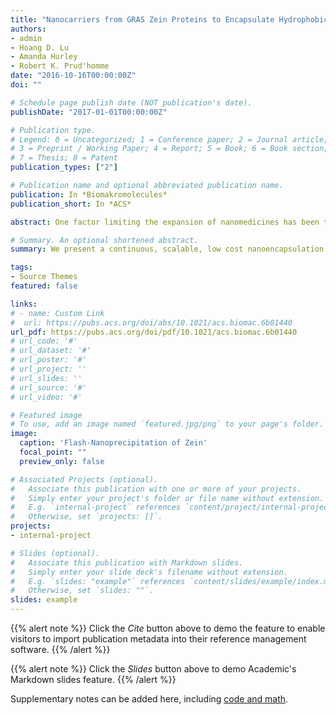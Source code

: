 ```yaml
---
title: "Nanocarriers from GRAS Zein Proteins to Encapsulate Hydrophobic Actives"
authors:
- admin
- Hoang D. Lu
- Amanda Hurley
- Robert K. Prud'homme
date: "2016-10-16T00:00:00Z"
doi: ""

# Schedule page publish date (NOT publication's date).
publishDate: "2017-01-01T00:00:00Z"

# Publication type.
# Legend: 0 = Uncategorized; 1 = Conference paper; 2 = Journal article;
# 3 = Preprint / Working Paper; 4 = Report; 5 = Book; 6 = Book section;
# 7 = Thesis; 8 = Patent
publication_types: ["2"]

# Publication name and optional abbreviated publication name.
publication: In *Biomakromolecules*
publication_short: In *ACS*

abstract: One factor limiting the expansion of nanomedicines has been the high cost of the materials and processes required for their production. We present a continuous, scalable, low cost nanoencapsulation process, Flash Nanoprecipitation (FNP) that enables the production of nanocarriers (NCs) with a narrow size distribution using zein corn proteins. 

# Summary. An optional shortened abstract.
summary: We present a continuous, scalable, low cost nanoencapsulation process, Flash Nanoprecipitation (FNP) that enables the production of nanocarriers (NCs) with a narrow size distribution using zein corn proteins.

tags:
- Source Themes
featured: false 

links:
# - name: Custom Link
#  url: https://pubs.acs.org/doi/abs/10.1021/acs.biomac.6b01440
url_pdf: https://pubs.acs.org/doi/pdf/10.1021/acs.biomac.6b01440
# url_code: '#'
# url_dataset: '#'
# url_poster: '#'
# url_project: ''
# url_slides: ''
# url_source: '#'
# url_video: '#'

# Featured image
# To use, add an image named `featured.jpg/png` to your page's folder. 
image:
  caption: 'Flash-Nanoprecipitation of Zein'
  focal_point: ""
  preview_only: false

# Associated Projects (optional).
#   Associate this publication with one or more of your projects.
#   Simply enter your project's folder or file name without extension.
#   E.g. `internal-project` references `content/project/internal-project/index.md`.
#   Otherwise, set `projects: []`.
projects:
- internal-project

# Slides (optional).
#   Associate this publication with Markdown slides.
#   Simply enter your slide deck's filename without extension.
#   E.g. `slides: "example"` references `content/slides/example/index.md`.
#   Otherwise, set `slides: ""`.
slides: example
---
```


{{% alert note %}}
Click the *Cite* button above to demo the feature to enable visitors to import publication metadata into their reference management software.
{{% /alert %}}

{{% alert note %}}
Click the *Slides* button above to demo Academic's Markdown slides feature.
{{% /alert %}}

Supplementary notes can be added here, including [code and math](https://sourcethemes.com/academic/docs/writing-markdown-latex/).

